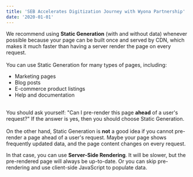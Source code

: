 ```yaml
---
title: 'SEB Accelerates Digitization Journey with Wyona Partnership'
date: '2020-01-01'
---
```


We recommend using **Static Generation** (with and without data) whenever possible because your page can be built once and served by CDN, which makes it much faster than having a server render the page on every request.
<br><br/>
You can use Static Generation for many types of pages, including:

- Marketing pages
- Blog posts
- E-commerce product listings
- Help and documentation<br><br/>

You should ask yourself: "Can I pre-render this page **ahead** of a user's request?" If the answer is yes, then you should choose Static Generation.
<br><br/>
On the other hand, Static Generation is **not** a good idea if you cannot pre-render a page ahead of a user's request. Maybe your page shows frequently updated data, and the page content changes on every request.

In that case, you can use **Server-Side Rendering**. It will be slower, but the pre-rendered page will always be up-to-date. Or you can skip pre-rendering and use client-side JavaScript to populate data.